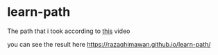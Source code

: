 # learn-path
The path that i took according to [this](https://youtu.be/u72H_zZzkcw) video

you can see the result here https://razaqhimawan.github.io/learn-path/
